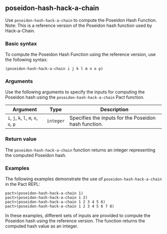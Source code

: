 ## poseidon-hash-hack-a-chain
Use `poseidon-hash-hack-a-chain` to compute the Poseidon Hash Function. Note: This is a reference version of the Poseidon hash function used by Hack-a-Chain.

### Basic syntax

To compute the Poseidon Hash Function using the reference version, use the following syntax:

`(poseidon-hash-hack-a-chain i j k l m n o p)`

### Arguments

Use the following arguments to specify the inputs for computing the Poseidon hash using the `poseidon-hash-hack-a-chain` Pact function.

| Argument | Type | Description |
| --- | --- | --- |
| `i`, `j`, `k`, `l`, `m`, `n`, `o`, `p` | `integer` | Specifies the inputs for the Poseidon hash function. |

### Return value

The `poseidon-hash-hack-a-chain` function returns an integer representing the computed Poseidon hash.

### Examples

The following examples demonstrate the use of `poseidon-hash-hack-a-chain` in the Pact REPL:

```pact
pact>(poseidon-hash-hack-a-chain 1)
pact>(poseidon-hash-hack-a-chain 1 2)
pact>(poseidon-hash-hack-a-chain 1 2 3 4 5 6)
pact>(poseidon-hash-hack-a-chain 1 2 3 4 5 6 7 8)
```

In these examples, different sets of inputs are provided to compute the Poseidon hash using the reference version. The function returns the computed hash value as an integer.
